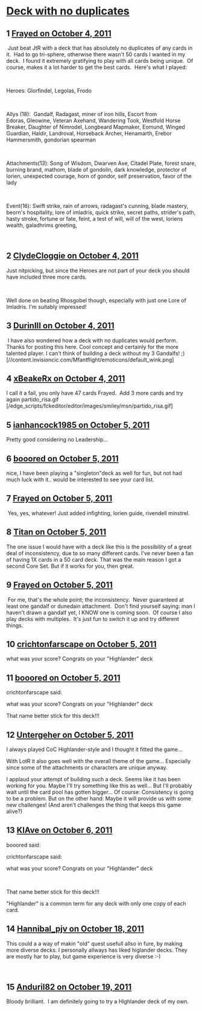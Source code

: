 # [Deck with no duplicates](https://community.fantasyflightgames.com/topic/54185-deck-with-no-duplicates/)

## 1 [Frayed on October 4, 2011](https://community.fantasyflightgames.com/topic/54185-deck-with-no-duplicates/?do=findComment&comment=536939)

 Just beat JtR with a deck that has absolutely no duplicates of any cards in it.  Had to go tri-sphere, otherwise there wasn't 50 cards I wanted in my deck.  I found it extremely gratifying to play with all cards being unique.  Of course, makes it a lot harder to get the best cards.  Here's what I played:

 

Heroes: Glorfindel, Legolas, Frodo

 

Allys (18):  Gandalf, Radagast, miner of iron hills, Escort from Edoras, Gleowine, Veteran Axehand, Wandering Took, Westfold Horse Breaker, Daughter of Nimrodel, Longbeard Mapmaker, Eomund, Winged Guardian, Haldir, Landroval, Horseback Archer, Henamarth, Erebor Hammersmith, gondorian spearman

 

Attachments(13): Song of Wisdom, Dwarven Axe, Citadel Plate, forest snare, burning brand, mathom, blade of gondolin, dark knowledge, protector of lorien, unexpected courage, horn of gondor, self preservation, favor of the lady

 

Event(16): Swift strike, rain of arrows, radagast's cunning, blade mastery, beorn's hospitality, lore of imladris, quick strike, secret paths, strider's path, hasty stroke, fortune or fate, feint, a test of will, will of the west, loriens wealth, galadhrims greeting, 

 

## 2 [ClydeCloggie on October 4, 2011](https://community.fantasyflightgames.com/topic/54185-deck-with-no-duplicates/?do=findComment&comment=536941)

Just nitpicking, but since the Heroes are not part of your deck you should have included three more cards.

 

Well done on beating Rhosgobel though, especially with just one Lore of Imladris. I'm suitably impressed!

## 3 [DurinIII on October 4, 2011](https://community.fantasyflightgames.com/topic/54185-deck-with-no-duplicates/?do=findComment&comment=537122)

 I have also wondered how a deck with no duplicates would perform. Thanks for posting this here. Cool concept and certainly for the more talented player. I can't think of building a deck without my 3 Gandalfs! ;) [//content.invisioncic.com/Mfantflight/emoticons/default_wink.png]

## 4 [xBeakeRx on October 4, 2011](https://community.fantasyflightgames.com/topic/54185-deck-with-no-duplicates/?do=findComment&comment=537126)

I call it a fail, you only have 47 cards Frayed.  Add 3 more cards and try again partido_risa.gif [/edge_scripts/fckeditor/editor/images/smiley/msn/partido_risa.gif]

## 5 [ianhancock1985 on October 5, 2011](https://community.fantasyflightgames.com/topic/54185-deck-with-no-duplicates/?do=findComment&comment=537181)

Pretty good considering no Leadership...

## 6 [booored on October 5, 2011](https://community.fantasyflightgames.com/topic/54185-deck-with-no-duplicates/?do=findComment&comment=537223)

nice, I have been playing a "singleton"deck as well for fun, but not had much luck with it.. would be interested to see your card list.

## 7 [Frayed on October 5, 2011](https://community.fantasyflightgames.com/topic/54185-deck-with-no-duplicates/?do=findComment&comment=537315)

 Yes, yes, whatever! Just added infighting, lorien guide, rivendell minstrel.

## 8 [Titan on October 5, 2011](https://community.fantasyflightgames.com/topic/54185-deck-with-no-duplicates/?do=findComment&comment=537365)

The one issue I would have with a deck like this is the possibility of a great deal of inconsistency, due to so many different cards. I've never been a fan of having 1X cards in a 50 card deck. That was the main reason I got a second Core Set. But if it works for you, then great.

## 9 [Frayed on October 5, 2011](https://community.fantasyflightgames.com/topic/54185-deck-with-no-duplicates/?do=findComment&comment=537373)

 For me, that's the whole point; the inconsistency.  Never guaranteed at least one gandalf or dunedain attachment.  Don't find yourself saying: man I haven't drawn a gandalf yet, I KNOW one is coming soon.  Of course I also play decks with multiples.  It's just fun to switch it up and try different things.  

## 10 [crichtonfarscape on October 5, 2011](https://community.fantasyflightgames.com/topic/54185-deck-with-no-duplicates/?do=findComment&comment=537375)

what was your score? Congrats on your "Highlander" deck

## 11 [booored on October 5, 2011](https://community.fantasyflightgames.com/topic/54185-deck-with-no-duplicates/?do=findComment&comment=537377)

crichtonfarscape said:

what was your score? Congrats on your "Highlander" deck

That name better stick for this deck!!!

## 12 [Untergeher on October 5, 2011](https://community.fantasyflightgames.com/topic/54185-deck-with-no-duplicates/?do=findComment&comment=537495)

I always played CoC Highlander-style and I thought it fitted the game...

With LotR it also goes well with the overall theme of the game... Especially since some of the attachments or characters are unique anyway.

I applaud your attempt of building such a deck. Seems like it has been working for you. Maybe I'll try something like this as well... But I'll probably wait until the card pool has gotten bigger... Of course: Consistency is going to be a problem. But on the other hand: Maybe it will provide us with some new challenges! (And aren't challenges the thing that keeps this game alive?)

## 13 [KlAve on October 6, 2011](https://community.fantasyflightgames.com/topic/54185-deck-with-no-duplicates/?do=findComment&comment=537735)

booored said:

crichtonfarscape said:

what was your score? Congrats on your "Highlander" deck

 

That name better stick for this deck!!!



"Highlander" is a common term for any deck with only one copy of each card.

## 14 [Hannibal_pjv on October 18, 2011](https://community.fantasyflightgames.com/topic/54185-deck-with-no-duplicates/?do=findComment&comment=543842)

This could a a way of makin "old" quest usefull allso in fure, by making more diverse decks. I personally allways has liked higlander decks. They are mostly har to play, but game experience is very diverse :-)

 

## 15 [Anduril82 on October 19, 2011](https://community.fantasyflightgames.com/topic/54185-deck-with-no-duplicates/?do=findComment&comment=544181)

Bloody brilliant.  I am definitely going to try a Highlander deck of my own.

